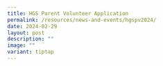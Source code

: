 ```yaml
---
title: HGS Parent Volunteer Application
permalink: /resources/news-and-events/hgspv2024/
date: 2024-02-29
layout: post
description: ""
image: ""
variant: tiptap
---
```

